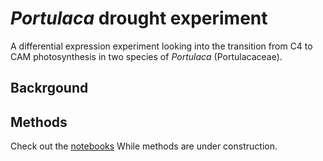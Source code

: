 # _Portulaca_ drought experiment
A differential expression experiment looking into the transition from C4 to CAM photosynthesis in two species of _Portulaca_ (Portulacaceae). 

## Backrgound

## Methods
Check out the [notebooks](https://github.com/isgilman/Drought_Experiment_3/blob/master/Notebooks/) While methods are under construction.
